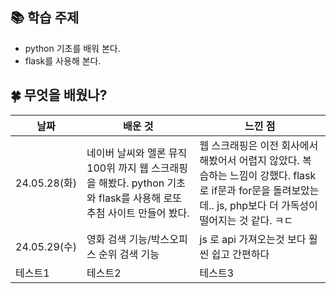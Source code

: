 ## 📚 학습 주제
- python 기초를 배워 본다.
- flask를 사용해 본다.

## 🍀 무엇을 배웠나?

|날짜|배운 것|느낀 점|
|------|---|---|
|24.05.28(화)|네이버 날씨와 멜론 뮤직 100위 까지 웹 스크래핑을 해봤다. python 기초와 flask를 사용해 로또 추첨 사이트 만들어 봤다.|웹 스크래핑은 이전 회사에서 해봤어서 어렵지 않았다. 복습하는 느낌이 강했다. flask로 if문과 for문을 돌려보았는데.. js, php보다 더 가독성이 떨어지는 것 같다. ㅋㄷ|
|24.05.29(수)|영화 검색 기능/박스오피스 순위 검색 기능|js 로 api 가져오는것 보다 훨씬 쉽고 간편하다|
|테스트1|테스트2|테스트3|
